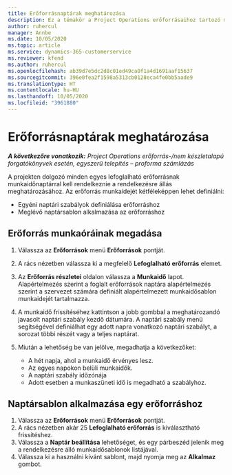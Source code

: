 ```yaml
---
title: Erőforrásnaptárak meghatározása
description: Ez a témakör a Project Operations erőforrásaihoz tartozó munkaidőnaptárak definiálásával kapcsolatban tartalmaz tájékoztatást.
author: ruhercul
manager: Annbe
ms.date: 10/05/2020
ms.topic: article
ms.service: dynamics-365-customerservice
ms.reviewer: kfend
ms.author: ruhercul
ms.openlocfilehash: ab39d7e5dc2d8c01ed49ca0f1a4d1691aaf15637
ms.sourcegitcommit: 396e0fea2f1598a5313cb0128eca4fe0bb5aade9
ms.translationtype: HT
ms.contentlocale: hu-HU
ms.lasthandoff: 10/05/2020
ms.locfileid: "3961880"
---
```

# <a name="define-resource-calendars"></a>Erőforrásnaptárak meghatározása

_**A következőre vonatkozik:** Project Operations erőforrás-/nem készletalapú forgatókönyvek esetén, egyszerű telepítés – proforma számlázás_

A projekten dolgozó minden egyes lefoglalható erőforrásnak munkaidőnaptárral kell rendelkeznie a rendelkezésre állás meghatározásához. Az erőforrás munkaidejét kétféleképpen lehet definiálni: 

   - Egyéni naptári szabályok definiálása erőforráshoz
   - Meglévő naptársablon alkalmazása az erőforráshoz

## <a name="define-a-resources-working-hours"></a>Erőforrás munkaóráinak megadása

1. Válassza az **Erőforrások** menü **Erőforrások** pontját.
2. A rács nézetben válassza ki a megfelelő **Lefoglalható erőforrás** elemet.
3. Az **Erőforrás részletei** oldalon válassza a **Munkaidő** lapot. Alapértelmezés szerint a foglalt erőforrások naptára alapértelmezés szerint a szervezet számára definiált alapértelmezett munkaidősablon munkaidejét tartalmazza.
4. A munkaidő frissítéséhez kattintson a jobb gombbal a meghatározandó javasolt naptári szabály kezdő dátumára. A naptári szabály menü segítségével definiálhat egy adott napra vonatkozó naptári szabályt, a sorozat többi részét vagy a teljes naptárat.
5. Miután a lehetőség be van jelölve, megadhatja a következőket:

    - A hét napja, ahol a munkaidő érvényes lesz.
    - Az egyes napokon belüli munkaidők.
    - A naptári szabály időzónája
    - Adott esetben a munkaszüneti idő is megadható a szabályhoz.

## <a name="applying-a-calendar-template-to-a-resource"></a>Naptársablon alkalmazása egy erőforráshoz

1. Válassza az **Erőforrások** menü **Erőforrások** pontját.
2. A rács nézetben akár 25 **Lefoglalható erőforrás** is kiválasztható frissítéshez.
3. Válassza a **Naptár beállítása** lehetőséget, és egy párbeszéd jelenik meg a rendelkezésre álló munkaidősablonok listájával.
4. Válassza ki a használni kívánt sablont, majd nyomja meg az **Alkalmaz** gombot.
